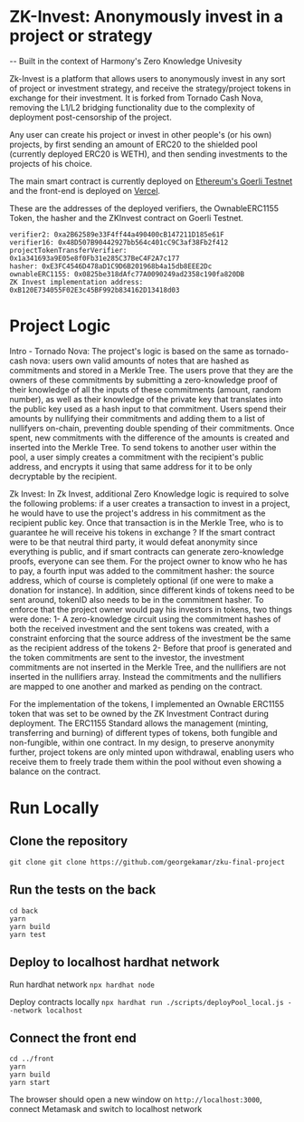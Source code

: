  # ZK-Invest: Anonymously invest in a project or strategy

-- Built in the context of Harmony's Zero Knowledge Univesity


Zk-Invest is a platform that allows users to anonymously invest in any sort of project or investment strategy, and receive the strategy/project tokens in exchange for their investment. It is forked from Tornado Cash Nova, removing the L1/L2 bridging functionality due to the complexity of deployment post-censorship of the project.

Any user can create his project or invest in other people's (or his own) projects, by first sending an amount of ERC20 to the shielded pool (currently deployed ERC20 is WETH), and then sending investments to the projects of his choice.

The main smart contract is currently deployed on [Ethereum's Goerli Testnet](https://goerli.etherscan.io/address/0x8FF6660eC2F6785B9895E6eDbe447aa6BF196B4d) and the front-end is deployed on [Vercel](https://zk-invest.vercel.app).

These are the addresses of the deployed verifiers, the OwnableERC1155 Token, the hasher and the ZKInvest contract on Goerli Testnet.


```
verifier2: 0xa2B62589e33F4ff44a490400cB147211D185e61F
verifier16: 0x48D507B90442927bb564c401cC9C3af38Fb2f412
projectTokenTransferVerifier: 0x1a341693a9E05e8f0Fb31e285C37BeC4F2A7c177
hasher: 0xE3FC4546D478aD1C9D6B201968b4a15db8EEE2Dc
ownableERC1155: 0x0825be318dAfc77A0090249ad2358c190fa820DB
ZK Invest implementation address: 0xB120E734055F02E3c45BF992b834162D13418d03
  ```


 # Project Logic

Intro - Tornado Nova:
The project's logic is based on the same as tornado-cash nova: users own valid amounts of notes that are hashed as  commitments and stored in a Merkle Tree. The users prove that they are the owners of these commitments by submitting a zero-knowledge proof of their knowledge of all the inputs of these commitments (amount, random number), as well as their knowledge of the private key that translates into the public key used as a hash input to that commitment. Users spend their amounts by nullifying their commitments and adding them to a list of nullifyers on-chain, preventing double spending of their commitments. Once spent, new commitments with the difference of the amounts is created and inserted into the Merkle Tree. To send tokens to another user within the pool, a user simply creates a commitment with the recipient's public address, and encrypts it using that same address for it to be only decryptable by the recipient.

Zk Invest:
In Zk Invest, additional Zero Knowledge logic is required to solve the following problems: if a user creates a transaction to invest in a project, he would have to use the project's address in his commitment as the recipient public key. Once that transaction is in the Merkle Tree, who is to guarantee he will receive his tokens in exchange ? If the smart contract were to be that neutral third party, it would defeat anonymity since everything is public, and if smart contracts can generate zero-knowledge proofs, everyone can see them. For the project owner to know who he has to pay, a fourth input was added to the commitment hasher: the source address, which of course is completely optional (if one were to make a donation for instance). In addition, since different kinds of tokens need to be sent around, tokenID also needs to be in the commitment hasher. To enforce that the project owner would pay his investors in tokens, two things were done:
1- A zero-knowledge circuit using the commitment hashes of both the received investment and the sent tokens was created, with a constraint enforcing that the source address of the investment be the same as the recipient address of the tokens
2- Before that proof is generated and the token commitments are sent to the investor, the investment commitments are not inserted in the Merkle Tree, and the nullifiers are not inserted in the nullifiers array. Instead the commitments and the nullifiers are mapped to one another and marked as pending on the contract.

For the implementation of the tokens, I implemented an Ownable ERC1155 token that was set to be owned by the ZK Investment Contract during deployment. The ERC1155 Standard allows the management (minting, transferring and burning) of different types of tokens, both fungible and non-fungible, within one contract. In my design, to preserve anonymity further, project tokens are only minted upon withdrawal, enabling users who receive them to freely trade them within the pool without even showing a balance on the contract.


 # Run Locally

 ## Clone the repository

`git clone git clone https://github.com/georgekamar/zku-final-project`

 ## Run the tests on the back

 ```
 cd back
 yarn
 yarn build
 yarn test
 ```

 ## Deploy to localhost hardhat network

Run hardhat network
 `npx hardhat node`

Deploy contracts locally
 `npx hardhat run ./scripts/deployPool_local.js --network localhost`

 ## Connect the front end

 ```
 cd ../front
 yarn
 yarn build
 yarn start
 ```

The browser should open a new window on `http://localhost:3000`, connect Metamask and switch to localhost network
